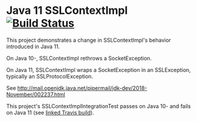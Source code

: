 # Java 11 SSLContextImpl [![Build Status](https://travis-ci.org/ogolberg/java-11-sslcontextimpl-bug.svg?branch=master)](https://travis-ci.org/ogolberg/java-11-sslcontextimpl-bug)

This project demonstrates a change in SSLContextImpl's behavior introduced in Java 11. 

On Java 10-, SSLContextImpl rethrows a SocketException.

On Java 11, SSLContextImpl wraps a SocketException in an SSLException, typically an SSLProtocolException.

See http://mail.openjdk.java.net/pipermail/jdk-dev/2018-November/002237.html

This project's SSLContextImplIntegrationTest passes on Java 10- and fails on Java 11 (see [linked Travis build](https://travis-ci.org/ogolberg/java-11-sslcontextimpl-bug)).
